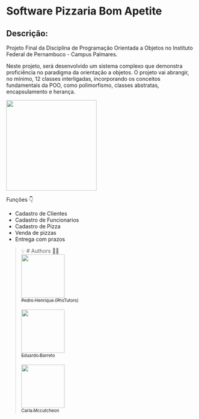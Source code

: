 # Software Pizzaria Bom Apetite
## Descrição:

<p>Projeto Final da Disciplina de Programação Orientada a Objetos no Instituto Federal de Pernambuco - Campus Palmares.

Neste projeto, será desenvolvido um sistema complexo que demonstra proficiência no paradigma da orientação a objetos. O projeto vai abrangir, no mínimo, 12 classes interligadas, incorporando os conceitos fundamentais da POO, como polimorfismo, classes abstratas, encapsulamento e herança. </p>

<img height="240" src="https://i.imgur.com/jHd6l8y.png"> 
<p>Funções 👇</p>

* Cadastro de Clientes
* Cadastro de Funcionarios
* Cadastro de Pizza
* Venda de pizzas
* Entrega com prazos


> 💡 # Authors 👨‍💻
> <br>[<img src="https://avatars.githubusercontent.com/u/62365429?s=96&v=4" width=115><br><sub>Pedro Henrique (PhsTutors)</sub>](https://github.com/phstutors)  
<br>[<img src="https://avatars.githubusercontent.com/u/129141240?v=4" width=115><br><sub>Eduardo Barreto</sub>](https://github.com/Wosniak08)  
<br>[<img src="https://avatars.githubusercontent.com/u/136866412?v=4" width=115><br><sub>Carla Mccutcheon</sub>](https://github.com/carlla15)  

